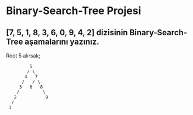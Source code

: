 # Binary-Search-Tree Projesi
## **[7, 5, 1, 8, 3, 6, 0, 9, 4, 2]** dizisinin Binary-Search-Tree aşamalarını yazınız.

Root 5 alırsak;

```
         5
        / \
       4   7
      /   / \
     3   6   8
    /         \
   2           9
  /
 1 
 ```
 
 
